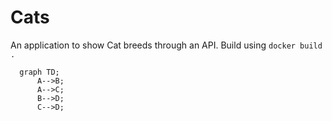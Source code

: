 # Cats

An application to show Cat breeds through an API.
Build using `docker build .`

```mermaid
  graph TD;
      A-->B;
      A-->C;
      B-->D;
      C-->D;
```
